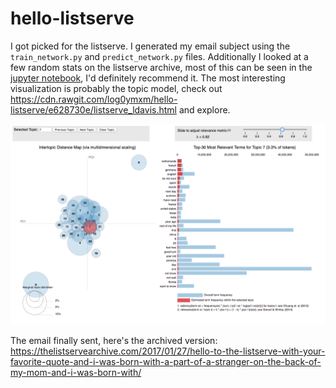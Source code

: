 # hello-listserve

I got picked for the listserve. I generated my email subject using the `train_network.py` and `predict_network.py` files. Additionally I looked at a few random stats on the listserve archive, most of this can be seen in the [jupyter notebook](https://github.com/log0ymxm/hello-listserve/blob/master/Hello%20Listserve.ipynb), I'd definitely recommend it. The most interesting visualization is probably the topic model, check out https://cdn.rawgit.com/log0ymxm/hello-listserve/e628730e/listserve_ldavis.html and explore.

![LDA Vis Screenshot](https://raw.githubusercontent.com/log0ymxm/hello-listserve/master/ldavis_screenshot.png)

The email finally sent, here's the archived version: https://thelistservearchive.com/2017/01/27/hello-to-the-listserve-with-your-favorite-quote-and-i-was-born-with-a-part-of-a-stranger-on-the-back-of-my-mom-and-i-was-born-with/
